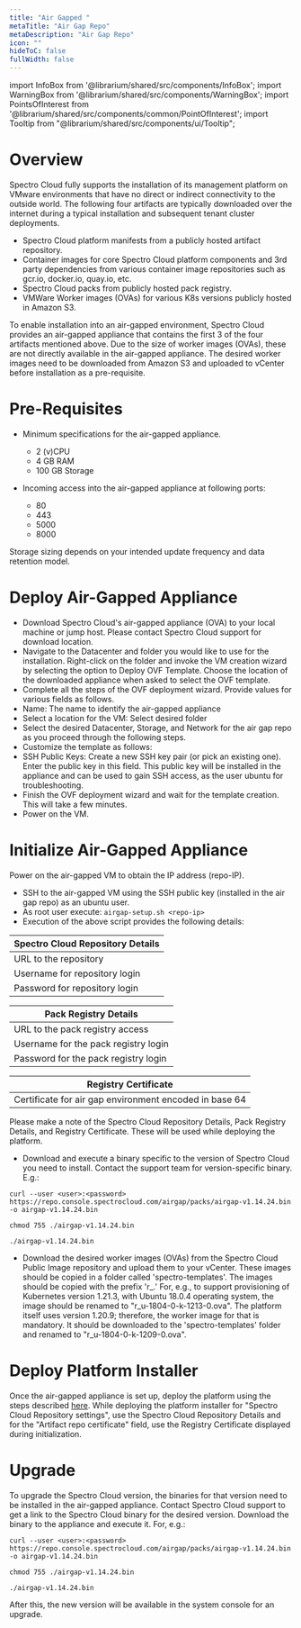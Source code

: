 ```yaml
---
title: "Air Gapped "
metaTitle: "Air Gap Repo"
metaDescription: "Air Gap Repo"
icon: ""
hideToC: false
fullWidth: false
---
```


import InfoBox from '@librarium/shared/src/components/InfoBox';
import WarningBox from '@librarium/shared/src/components/WarningBox';
import PointsOfInterest from '@librarium/shared/src/components/common/PointOfInterest';
import Tooltip from "@librarium/shared/src/components/ui/Tooltip";

# Overview

Spectro Cloud fully supports the installation of its management platform on VMware environments that have no direct or indirect connectivity to the outside world. The following four artifacts are typically downloaded over the internet during a typical installation and subsequent tenant cluster deployments.

* Spectro Cloud platform manifests from a publicly hosted artifact repository.
* Container images for core Spectro Cloud platform components and 3rd party dependencies from various container image repositories such as gcr.io, docker.io, quay.io, etc.
* Spectro Cloud packs from publicly hosted pack registry.
* VMWare Worker images (OVAs) for various K8s versions publicly hosted in Amazon S3.

To enable installation into an air-gapped environment, Spectro Cloud provides an air-gapped appliance that contains the first 3 of the four artifacts mentioned above. Due to the size of worker images (OVAs), these are not directly available in the air-gapped appliance. The desired worker images need to be downloaded from Amazon S3 and uploaded to vCenter before installation as a pre-requisite.

# Pre-Requisites

* Minimum specifications for the air-gapped appliance.
    * 2 (v)CPU
    * 4 GB RAM
    * 100 GB Storage

* Incoming access into the air-gapped appliance at following ports:
    * 80
    * 443
    * 5000
    * 8000


<InfoBox>
Storage sizing depends on your intended update frequency and data retention model.
</InfoBox>

# Deploy Air-Gapped Appliance

* Download Spectro Cloud's air-gapped appliance (OVA) to your local machine or jump host. Please contact Spectro Cloud support for download location.
* Navigate to the Datacenter and folder you would like to use for the installation. Right-click on the folder and invoke the VM creation wizard by selecting the option to Deploy OVF Template. Choose the location of the downloaded appliance when asked to select the OVF template.
* Complete all the steps of the OVF deployment wizard. Provide values for various fields as follows.
 * Name: The name to identify the air-gapped appliance
 * Select a location for the VM: Select desired folder
 * Select the desired Datacenter, Storage, and Network for the air gap repo as you proceed through the following steps.
 * Customize the template as follows:
  * SSH Public Keys: Create a new SSH key pair (or pick an existing one). Enter the public key in this field. This public key will be installed in the appliance and can be used to gain SSH access, as the user ubuntu for troubleshooting.
* Finish the OVF deployment wizard and wait for the template creation. This will take a few minutes.
* Power on the VM.
# Initialize Air-Gapped Appliance

Power on the air-gapped VM to obtain the IP address (repo-IP).

* SSH to the air-gapped VM using the SSH public key (installed in the air gap repo) as an ubuntu user.
* As root user execute: `airgap-setup.sh <repo-ip>`
* Execution of the above script provides the following details:

|Spectro Cloud Repository Details|
|---|
|URL to the repository|
|Username for repository login|
|Password for repository login|

|Pack Registry Details|
|---|
|URL to the pack registry access|
|Username for the pack registry login|
|Password for the pack registry login|

|Registry Certificate|
|--|
|Certificate for air gap environment encoded in base 64|

<InfoBox>
Please make a note of the Spectro Cloud Repository Details, Pack Registry Details, and Registry Certificate. These will be used while deploying the platform.
</InfoBox>

* Download and execute a binary specific to the version of Spectro Cloud you need to install. Contact the support team for version-specific binary. E.g.:

`curl --user <user>:<password> https://repo.console.spectrocloud.com/airgap/packs/airgap-v1.14.24.bin -o airgap-v1.14.24.bin`

`chmod 755 ./airgap-v1.14.24.bin`

`./airgap-v1.14.24.bin`

* Download the desired worker images (OVAs) from the Spectro Cloud Public Image repository and upload them to your vCenter. These images should be copied in a folder called 'spectro-templates'. The images should be copied with the prefix 'r_.' For, e.g., to support provisioning of Kubernetes version 1.21.3, with Ubuntu 18.0.4 operating system, the image should be renamed to "r_u-1804-0-k-1213-0.ova". The platform itself uses version 1.20.9; therefore, the worker image for that is mandatory. It should be downloaded to the 'spectro-templates' folder and renamed to "r_u-1804-0-k-1209-0.ova".

# Deploy Platform Installer
Once the air-gapped appliance is set up, deploy the platform using the steps described [here](/enterprise-version/deploying-the-platform-installer/#deployplatforminstaller). While deploying the platform installer for "Spectro Cloud Repository settings", use the Spectro Cloud Repository Details and for the "Artifact repo certificate" field, use the
 Registry Certificate displayed during initialization.


# Upgrade
To upgrade the Spectro Cloud version, the binaries for that version need to be installed in the air-gapped appliance. Contact Spectro Cloud support to get a link to the Spectro Cloud binary for the desired version. Download the binary to the appliance and execute it. For, e.g.:

`curl --user <user>:<password> https://repo.console.spectrocloud.com/airgap/packs/airgap-v1.14.24.bin -o airgap-v1.14.24.bin`

`chmod 755 ./airgap-v1.14.24.bin`

`./airgap-v1.14.24.bin`

After this, the new version will be available in the system console for an upgrade.
